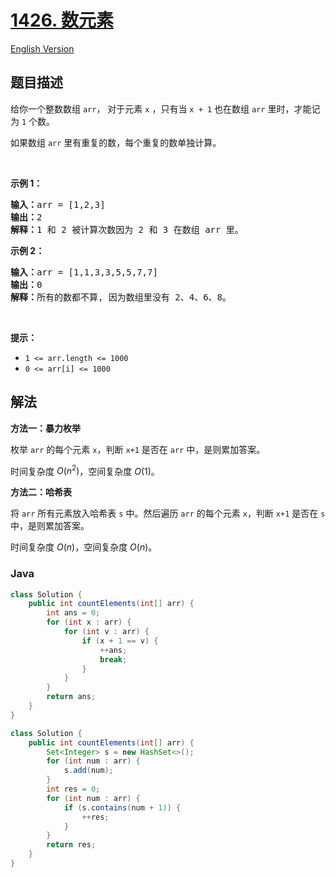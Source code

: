 # [1426. 数元素](https://leetcode.cn/problems/counting-elements)

[English Version](/solution/1400-1499/1426.Counting%20Elements/README_EN.md)

## 题目描述

<p>给你一个整数数组&nbsp;<code>arr</code>， 对于元素 <code>x</code> ，只有当 <code>x + 1</code> 也在数组&nbsp;<code>arr</code> 里时，才能记为 <code>1</code> 个数。</p>

<p>如果数组&nbsp;<code>arr</code> 里有重复的数，每个重复的数单独计算。</p>

<p>&nbsp;</p>

<p><strong>示例 1：</strong></p>

<pre>
<strong>输入：</strong>arr = [1,2,3]
<strong>输出：</strong>2
<strong>解释：</strong>1 和 2 被计算次数因为 2 和 3 在数组 arr 里。</pre>

<p><strong>示例 2：</strong></p>

<pre>
<strong>输入：</strong>arr = [1,1,3,3,5,5,7,7]
<strong>输出：</strong>0
<strong>解释：</strong>所有的数都不算, 因为数组里没有 2、4、6、8。
</pre>

<p>&nbsp;</p>

<p><strong>提示：</strong></p>

<ul>
	<li><code>1 &lt;= arr.length &lt;= 1000</code></li>
	<li><code>0 &lt;= arr[i] &lt;= 1000</code></li>
</ul>

## 解法

**方法一：暴力枚举**

枚举 `arr` 的每个元素 `x`，判断 `x+1` 是否在 `arr` 中，是则累加答案。

时间复杂度 $O(n^2)$，空间复杂度 $O(1)$。

**方法二：哈希表**

将 `arr` 所有元素放入哈希表 `s` 中。然后遍历 `arr` 的每个元素 `x`，判断 `x+1` 是否在 `s` 中，是则累加答案。

时间复杂度 $O(n)$，空间复杂度 $O(n)$。

### **Java**

```java
class Solution {
    public int countElements(int[] arr) {
        int ans = 0;
        for (int x : arr) {
            for (int v : arr) {
                if (x + 1 == v) {
                    ++ans;
                    break;
                }
            }
        }
        return ans;
    }
}
```

```java
class Solution {
    public int countElements(int[] arr) {
        Set<Integer> s = new HashSet<>();
        for (int num : arr) {
            s.add(num);
        }
        int res = 0;
        for (int num : arr) {
            if (s.contains(num + 1)) {
                ++res;
            }
        }
        return res;
    }
}
```
